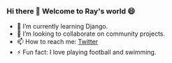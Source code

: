 ### Hi there 👋 Welcome to Ray's world 😄

- 🌱 I’m currently learning Django.
- 👯 I’m looking to collaborate on community projects.
- 📫 How to reach me: [Twitter](https://twitter.com/raykipkorir02/)
- ⚡ Fun fact: I love playing football and swimming.

